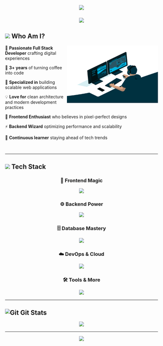  <!-- <img align="" alt="Coding" width="100" src="https://media.tenor.com/rePDfDWO3XoAAAAd/hacking.gif">  -->
<!--<div align="left">
  <b><pwn>🔴 🟡 🟢</pwn></b>
</div>-->
 <!--<div align="center">
  <img src="https://readme-typing-svg.demolab.com/?lines=$+Hey,+Debashis+here+:)&font=Fira%20Code&center=true&width=440&height=45&color=09e611&vCenter=true&pause=10&size=22" />
</div> -->

<h1 align="center">
    <img src="https://readme-typing-svg.herokuapp.com/?font=Poetsen+One&size=35&center=true&vCenter=true&width=500&height=70&duration=4000&lines=Hi+There!+👋;+I'm+Debashis+!;" />  
</h1> 
<!--<img align="end" alt = "profile views" src="https://komarev.com/ghpvc/?username=dopedev32&style=flat&color=blue"/>-->
<div align="center">
<img src="https://user-images.githubusercontent.com/74038190/225813708-98b745f2-7d22-48cf-9150-083f1b00d6c9.gif" width="500">
</div>
  
## <img src="https://user-images.githubusercontent.com/74038190/212284087-bbe7e430-757e-4901-90bf-4cd2ce3e1852.gif" width="35"> **Who Am I?**

<div>
  
<img align="right" height="190" width="300" alt="GIF" src="GIF/code.gif"/>

🎯 **Passionate Full Stack Developer** crafting digital experiences

🌟 **3+ years** of turning coffee into code  

🚀 **Specialized in** building scalable web applications

💡 **Love for** clean architecture and modern development practices

🎨 **Frontend Enthusiast** who believes in pixel-perfect designs

⚡ **Backend Wizard** optimizing performance and scalability

🌱 **Continuous learner** staying ahead of tech trends

<br clear="both"/>
</div>

---

## <img src="https://media.giphy.com/media/iY8CRBdQXODJSCERIr/giphy.gif" width="35"><b> Tech Stack </b>

<div align="center">

### 🎨 **Frontend Magic**
<img src="https://skillicons.dev/icons?i=html,css,js,ts,react,nextjs,vue,nuxtjs,tailwind,sass,bootstrap,redux&theme=dark" />

### ⚙️ **Backend Power** 
<img src="https://skillicons.dev/icons?i=nodejs,express,python,django,flask,fastapi,php,laravel&theme=dark" />

### 🗄️ **Database Mastery**
<img src="https://skillicons.dev/icons?i=mongodb,postgres,mysql,sqlite,redis,firebase&theme=dark" />

### ☁️ **DevOps & Cloud**
<img src="https://skillicons.dev/icons?i=aws,gcp,docker,kubernetes,jenkins,github,git,linux,nginx&theme=dark" />

### 🛠️ **Tools & More**
<img src="https://skillicons.dev/icons?i=vscode,figma,postman,gradle,webpack,vite&theme=dark" />

</div>

<!--
<h2 align="center">⚒️ Languages-Frameworks-Tools ⚒️</h2>
<div align="center">
    <img src="https://skillicons.dev/icons?i=html,css,javascript,git,postman" />
    <img src="https://skillicons.dev/icons?i=nodejs,python,react,redis,redux,tailwind,express,mongodb,sqlite,kotlin,firebase" /><br>
</div>  
-->
---

## <img src="https://media.giphy.com/media/W5eoZHPpUx9sapR0eu/giphy.gif" width="30px" alt="Git"/>&nbsp;**Git Stats**
<p align="center">
  <img src="https://github-readme-stats.vercel.app/api/top-langs/?username=DopeDev32&theme=dark&hide_border=false&include_all_commits=false&count_private=false&layout=compact" width="40%">
</p> 


        
<!--

<div align="center">
<a href='https://ko-fi.com/V7V4RAK9C' target='_blank'><img height='64' style='border:0px;height:64px;' src='https://storage.ko-fi.com/cdn/kofi1.png?v=3' border='0' alt='Buy Me a Coffee at ko-fi.com' /></a>
</div>


-->

---

<div align="center">
  <img src="https://media.giphy.com/media/jpVnC65DmYeyRL4LHS/giphy.gif" width="30%">
</div>
